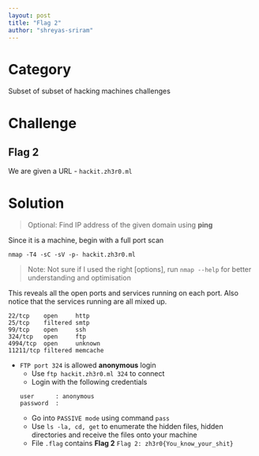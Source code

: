 ```yaml
---
layout: post
title: "Flag 2"
author: "shreyas-sriram"
---
```


# Category
Subset of subset of hacking machines challenges

# Challenge
## Flag 2
We are given a URL - ``` hackit.zh3r0.ml ```

# Solution

> Optional: Find IP address of the given domain using **ping**

Since it is a machine, begin with a full port scan

``` nmap -T4 -sC -sV -p- hackit.zh3r0.ml ```

> Note: Not sure if I used the right [options], run ``` nmap --help ``` for better understanding and optimisation

This reveals all the open ports and services running on each port. Also notice that the services running are all mixed up.

```
22/tcp    open     http
25/tcp    filtered smtp
99/tcp    open     ssh
324/tcp   open     ftp
4994/tcp  open     unknown
11211/tcp filtered memcache
```

* ``` FTP port 324 ``` is allowed **anonymous** login
	* Use ``` ftp hackit.zh3r0.ml 324 ``` to connect
	* Login with the following credentials
	```
	user      : anonymous
	password  :
	```
	* Go into ``` PASSIVE mode ``` using command ``` pass ```
	* Use ``` ls -la, cd, get ``` to enumerate the hidden files, hidden directories and receive the files onto your machine
	* File ``` .flag ``` contains **Flag 2**
	``` Flag 2: zh3r0{You_know_your_shit} ```